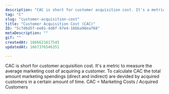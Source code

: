 ```yaml
---
description: "CAC is short for customer acquisition cost. It's a metric to measure the average marketing cost of acquiring a customer. To calculate CAC the total amount marketing spendings (direct and indirect) are devided by acquired customers in a certain amount of time. CAC = Marketing Costs / Acquired Customers"
tag: "C"
slug: "customer-acquisition-cost"
title: "Customer Acquisition Cost (CAC)"
ID: "5c7d6d5f-ee01-4d8f-97e4-18bba98ea768"
metaDescription: ""
gif: ""
createdAt: 1666621617545
updatedAt: 1667376546351

---
```

CAC is short for customer acquisition cost. It's a metric to measure the average marketing cost of acquiring a customer. To calculate CAC the total amount marketing spendings (direct and indirect) are devided by acquired customers in a certain amount of time. CAC = Marketing Costs / Acquired Customers